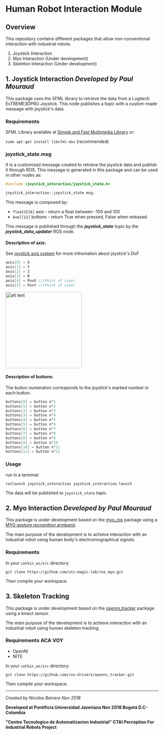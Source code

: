 # Human Robot Interaction Module

## Overview

This repository contains different packages that allow non-conventional interaction with industrial robots.

1. Joystick Interaction
2. Myo Interaction (Under development)
3. Skeleton Interaction (Under development)

## 1. Joystick Interaction *Developed by Paul Mouraud*

This package uses the SFML library to retrieve the data from a Logitech ExTREME3DPRO Joystick. This node publishes a topic with a custom-made message with joystick's data.

### Requirements

SFML Library available at [Simple and Fast Multimedia Library](https://www.sfml-dev.org/) or:

`sudo apt-get install libsfml-dev` (recommended)

### joystick_state.msg

It is a customized message created to retrieve the joystick data and publish it through ROS. This message is generated in this package and can be used in other nodes as: 
```c++
#include <joystick_interaction/joystick_state.h>

joystick_interaction::joystick_state msg;
```
This message is composed by:
- `float32[6]` axis - return a float between -100 and 100
- `bool[12]` buttons - return True when pressed, False when released.

This message is published through the *__joystick_state__* topic by the *__joystick_data_updater__* ROS node.

#### Description of axis:
 See [joystick axis system](https://www.sfml-dev.org/documentation/2.5.0/classsf_1_1Joystick.php#a48db337092c2e263774f94de6d50baa7) for more infromation about joystick's DoF
```c++
axis[0] = X
axis[1] = Y
axis[2] = Z
axis[3] = R
axis[4] = PovX //(Point of view)
axis[5] = PovY //(Point of view)
```
<img src="https://upload.wikimedia.org/wikipedia/commons/thumb/f/fc/JoystickDirections.svg/560px-JoystickDirections.svg.png" alt="alt text" width="250" height="250">

#### Description of buttons:
The button numeration corresponds to the joystick's marked number in each button.
```c++
buttons[0] = button n°1
buttons[1] = button n°2
buttons[2] = button n°3
buttons[3] = button n°4
buttons[4] = button n°5
buttons[5] = button n°6
buttons[6] = button n°7
buttons[7] = button n°8
buttons[8] = button n°9
buttons[9] = button n°10
buttons[10] = button n°11
buttons[11] = button n°12
```
### Usage

run in a terminal:

`roslaunch joystick_interaction joystick_interaction.launch`

The data will be published to `joystick_state` topic.

## 2. Myo Interaction *Developed by Paul Mouraud*

This package is under development based on the [myo_ros](https://github.com/uts-magic-lab/ros_myo.git) package using a [MYO gesture recognition armband](https://en.wikipedia.org/wiki/Myo_armband).

The main purpose of the development is to achieve interaction with an industrial robot using human body's electromiographical signals.

### Requirements
In your `catkin_ws/src` directory:

`git clone https://github.com/uts-magic-lab/ros_myo.git`

Then compile your workspace.

## 3. Skeleton Tracking

This package is under development based on the [openni_tracker](https://github.com/ros-drivers/openni_tracker.git) package using a kinect sensor.

The main purpose of the development is to achieve interaction with an industrial robot using human skeleton tracking.

### Requirements ACA VOY
- OpenNI 
- NITE

In your `catkin_ws/src` directory:

`git clone https://github.com/ros-drivers/openni_tracker.git`

Then compile your workspace.

***
*Created by Nicolas Barrero Nov 2018*

**Developed at Pontificia Universidad Javeriana Nov 2018 Bogotá D.C-Colombia**

**"Centro Tecnologico de Automatizacion Industrial" CTAI
Perception For Industrial Robots Project**
